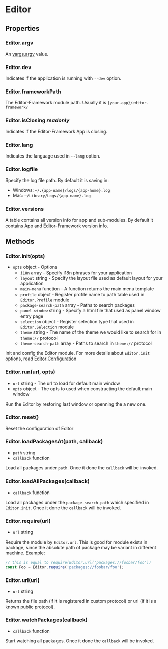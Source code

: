 # Editor

## Properties

### Editor.argv

An [yargs.argv](https://github.com/yargs/yargs) value.

### Editor.dev

Indicates if the application is running with `--dev` option.

### Editor.frameworkPath

The Editor-Framework module path. Usually it is `{your-app}/editor-framework/`

### Editor.isClosing _readonly_

Indicates if the Editor-Framework App is closing.

### Editor.lang

Indicates the language used in `--lang` option.

### Editor.logfile

Specify the log file path. By default it is saving in:

 - Windows: `~/.{app-name}/logs/{app-home}.log`
 - Mac: `~/Library/Logs/{app-name}.log`

### Editor.versions

A table contains all version info for app and sub-modules. By default it contains App and Editor-Framework version info.

## Methods

### Editor.init(opts)

 - `opts` object - Options
   - `i18n` array - Specify i18n phrases for your application
   - `layout` string - Specify the layout file used as default layout for your application
   - `main-menu` function - A function returns the main menu template
   - `profile` object - Register profile name to path table used in `Editor.Profile` module
   - `package-search-path` array - Paths to search packages
   - `panel-window` string - Specify a html file that used as panel window entry page
   - `selection` object - Register selection type that used in `Editor.Selection` module
   - `theme` string - The name of the theme we would like to search for in `theme://` protocol
   - `theme-search-path` array - Paths to search in `theme://` protocol

Init and config the Editor module. For more details about `Editor.init` options, read [Editor Configuration](../manual/customization/editor-configuration.md)   

### Editor.run(url, opts)

 - `url` string - The url to load for default main window
 - `opts` object - The opts to used when constructing the default main window

Run the Editor by restoring last window or openning the a new one.

### Editor.reset()

Reset the configuration of Editor

### Editor.loadPackagesAt(path, callback)

 - `path` string
 - `callback` function

Load all packages under `path`. Once it done the `callback` will be invoked.

### Editor.loadAllPackages(callback)

 - `callback` function

Load all packages under the `package-search-path` which specified in `Editor.init`. Once it done the `callback` will be invoked.

### Editor.require(url)

 - `url` string

Require the module by `Editor.url`. This is good for module exists in package, since the absolute path of package may be variant in different machine. Example:

```javascript
// this is equal to require(Editor.url('packages://foobar/foo'))
const Foo = Editor.require('packages://foobar/foo');
```

### Editor.url(url)

 - `url` string

Returns the file path (if it is registered in custom protocol) or url (if it is a known public protocol).

### Editor.watchPackages(callback)

 - `callback` function

Start watching all packages. Once it done the `callback` will be invoked.
